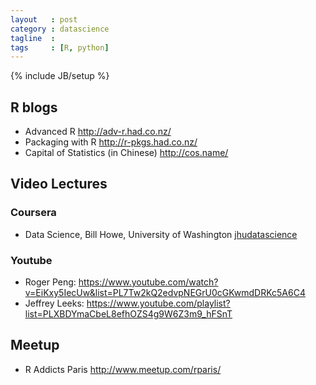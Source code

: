 ```yaml
---
layout   : post
category : datascience
tagline  : 
tags     : [R, python]
---
```

{% include JB/setup %}

## R blogs

- Advanced R http://adv-r.had.co.nz/
- Packaging with R http://r-pkgs.had.co.nz/
- Capital of Statistics (in Chinese) http://cos.name/

## Video Lectures

### Coursera

- Data Science, Bill Howe, University of Washington [jhudatascience](https://www.coursera.org/specialization/jhudatascience/1)

### Youtube

- Roger Peng: https://www.youtube.com/watch?v=EiKxy5IecUw&list=PL7Tw2kQ2edvpNEGrU0cGKwmdDRKc5A6C4
- Jeffrey Leeks: https://www.youtube.com/playlist?list=PLXBDYmaCbeL8efhOZS4g9W6Z3m9_hFSnT

## Meetup

- R Addicts Paris http://www.meetup.com/rparis/